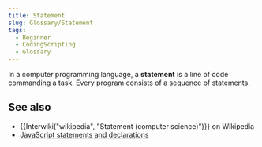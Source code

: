 ```yaml
---
title: Statement
slug: Glossary/Statement
tags:
  - Beginner
  - CodingScripting
  - Glossary
---
```

In a computer programming language, a **statement** is a line of code commanding a task. Every program consists of a sequence of statements.

## See also

- {{Interwiki("wikipedia", "Statement (computer science)")}} on Wikipedia
- [JavaScript statements and declarations](/en-US/docs/Web/JavaScript/Reference/Statements)
